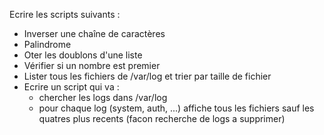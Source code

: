 Ecrire les scripts suivants : 

* Inverser une chaîne de caractères
* Palindrome
* Oter les doublons d'une liste
* Vérifier si un nombre est premier
* Lister tous les fichiers de /var/log et trier par taille de fichier 
* Ecrire un script qui va : 
    - chercher les logs dans /var/log
    - pour chaque log (system, auth, ...) affiche tous les fichiers 
      sauf les quatres plus recents (facon recherche de logs a supprimer)
